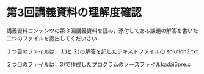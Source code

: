 #  第3回講義資料の理解度確認

講義資料コンテンツの第３回講義資料を読み，添付してある課題の解答を書いた二つのファイルを提出してくだいさい．

１つ目のファイルは，１)と２)の解答を記したテキストファイルの solution2.txt

２つ目のファイルは，3)で作成したプログラムのソースファイルkadai3pre.c
